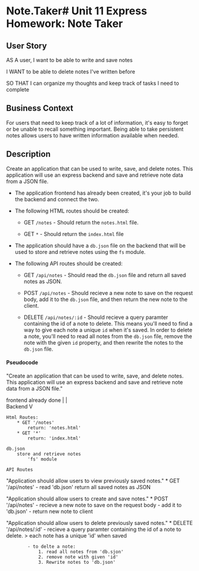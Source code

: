 # Note.Taker# Unit 11 Express Homework: Note Taker

## User Story

AS A user, I want to be able to write and save notes

I WANT to be able to delete notes I've written before

SO THAT I can organize my thoughts and keep track of tasks I need to complete

## Business Context

For users that need to keep track of a lot of information, it's easy to forget or be unable to recall something important. Being able to take persistent notes allows users to have written information available when needed.


## Description

Create an application that can be used to write, save, and delete notes. This application will use an express backend and save and retrieve note data from a JSON file.

* The application frontend has already been created, it's your job to build the backend and connect the two.

* The following HTML routes should be created:

  * GET `/notes` - Should return the `notes.html` file.

  * GET `*` - Should return the `index.html` file

* The application should have a `db.json` file on the backend that will be used to store and retrieve notes using the `fs` module.

* The following API routes should be created:

  * GET `/api/notes` - Should read the `db.json` file and return all saved notes as JSON.

  * POST `/api/notes` - Should recieve a new note to save on the request body, add it to the `db.json` file, and then return the new note to the client.

  * DELETE `/api/notes/:id` - Should recieve a query paramter containing the id of a note to delete. This means you'll need to find a way to give each note a unique `id` when it's saved. In order to delete a note, you'll need to read all notes from the `db.json` file, remove the note with the given `id` property, and then rewrite the notes to the `db.json` file.



#### Pseudocode

"Create an application that can be used to write, save, and delete notes. This application will use an express backend and save and retrieve note data from a JSON file."


frontend already done
        |
        |        
    Backend
        V


    Html Routes:
        * GET '/notes'
            return: 'notes.html'
        * GET '*'
            return: 'index.html'

    db.json
        store and retrieve notes
            'fs' module

    API Routes

"Application should allow users to view previously saved notes."
        * GET '/api/notes'
            - read 'db.json' 
                return all saved notes as JSON
        

"Application should allow users to create and save notes."
        * POST '/api/notes'
            - recieve a new note to save on the request body
            - add it to 'db.json'
            - return new note to client

"Application should allow users to delete previously saved notes."
        * DELETE '/api/notes/:id'
            - recieve a query paramter containing the id of a note to delete.
                > each note has a unique 'id' when saved
            
            - to delte a note:
                1. read all notes from 'db.sjon'
                2. remove note with given 'id'
                3. Rewrite notes to 'db.json'





